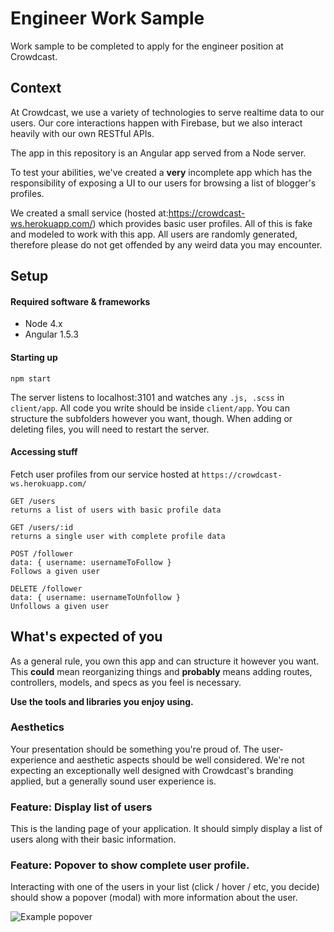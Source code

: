 # Engineer Work Sample

Work sample to be completed to apply for the engineer position at Crowdcast.

## Context

At Crowdcast, we use a variety of technologies to serve realtime data to our users. Our core interactions happen with Firebase, but we also interact heavily with our own RESTful APIs.

The app in this repository is an Angular app served from a Node server.

To test your abilities, we've created a **very** incomplete app which has the responsibility of exposing a UI to our users for browsing a list of blogger's profiles.

We created a small service (hosted at:https://crowdcast-ws.herokuapp.com/) which provides basic user profiles. All of this is fake and modeled to work with this app. All users are randomly generated, therefore please do not get offended by any weird data you may encounter.

## Setup

#### Required software & frameworks

- Node 4.x
- Angular 1.5.3

#### Starting up
```
npm start
```
The server listens to localhost:3101 and watches any `.js, .scss` in `client/app`.
All code you write should be inside `client/app`. You can structure the subfolders however you want, though.
When adding or deleting files, you will need to restart the server.

#### Accessing stuff

Fetch user profiles from our service hosted at `https://crowdcast-ws.herokuapp.com/`

```
GET /users
returns a list of users with basic profile data
```

```
GET /users/:id
returns a single user with complete profile data
```

```
POST /follower
data: { username: usernameToFollow }
Follows a given user
```

```
DELETE /follower
data: { username: usernameToUnfollow }
Unfollows a given user
```


## What's expected of you

As a general rule, you own this app and can structure it however you want. This **could** mean reorganizing things and **probably** means adding routes, controllers, models, and specs as you feel is necessary.

**Use the tools and libraries you enjoy using.**

### Aesthetics

Your presentation should be something you're proud of. The user-experience and aesthetic aspects should be well considered. We're not expecting an exceptionally well designed with Crowdcast's branding applied, but a generally sound user experience is.

### Feature: Display list of users

This is the landing page of your application. It should simply display a list of users along with their basic information.


### Feature: Popover to show complete user profile.

Interacting with one of the users in your list (click / hover / etc, you decide) should show a popover (modal) with more information about the user.

![Example popover](https://trello-attachments.s3.amazonaws.com/576b08811b5fedaf32fea24a/371x328/3799e4fc514bc9b0ff5bcf85402f550b/Screen_Shot_2016-07-13_at_6.06.49_PM.png)
